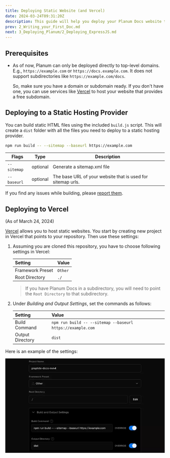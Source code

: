 ```yaml
---
title: Deploying Static Website (and Vercel)
date: 2024-03-24T09:31:20Z
description: This guide will help you deploy your Planum Docs website to any static hosting provider and Vercel.
prev: 2_Writing_your_First_Doc.md
next: 3_Deploying_Planum/2_Deploying_ExpressJS.md
---
```


## Prerequisites

- As of now, Planum can only be deployed directly to top-level domains. E.g., `https://example.com` or `https://docs.example.com`. It does not support subdirectories like `https://example.com/docs`.

  So, make sure you have a domain or subdomain ready. If you don't have one, you can use services like [Vercel](https://vercel.com) to host your website that provides a free subdomain.

## Deploying to a Static Hosting Provider

You can build static HTML files using the included `build.js` script. This will create a `dist` folder with all the files you need to deploy to a static hosting provider.

```bash
npm run build -- --sitemap --baseurl https://example.com
```

| Flags       | Type     | Description                                                 |
| ----------- | -------- | ----------------------------------------------------------- |
| `--sitemap` | optional | Generate a sitemap.xml file                                 |
| `--baseurl` | optional | The base URL of your website that is used for sitemap urls. |

If you find any issues while building, please [report them](https://github.com/gauravjot/planum-docs/issues).

## Deploying to Vercel

(As of March 24, 2024)

[Vercel](https://vercel.com) allows you to host static websites. You start by creating new project in Vercel that points to your repository. Then use these settings:

1. Assuming you are cloned this repository, you have to choose following settings in Vercel:

   | Setting          | Value   |
   | ---------------- | ------- |
   | Framework Preset | `Other` |
   | Root Directory   | `./`    |

   > If you have Planum Docs in a subdirectory, you will need to point the `Root Directory` to that subdirectory.

2. Under _Building and Output Settings_, set the commands as follows:

   | Setting          | Value                                                      |
   | ---------------- | ---------------------------------------------------------- |
   | Build Command    | `npm run build -- --sitemap --baseurl https://example.com` |
   | Output Directory | `dist`                                                     |

Here is an example of the settings:

![Vercel Settings](/assets/vercel_deploy_settings.webp)
